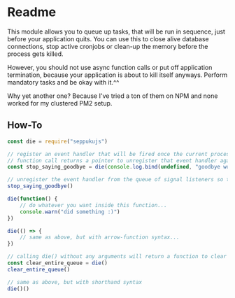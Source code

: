 # Readme

This module allows you to queue up tasks, that will be run in sequence, just before your application quits. You can use this to close alive database connections, stop active cronjobs or clean-up the memory before the process gets killed.

However, you should not use async function calls or put off application termination, because your application is about to kill itself anyways. Perform mandatory tasks and be okay with it.^^

Why yet another one? Because I've tried a ton of them on NPM and none worked for my clustered PM2 setup.

## How-To

```js
const die = require("seppukujs")

// register an event handler that will be fired once the current process is closed/killed
// function call returns a pointer to unregister that event handler again (most of the time you won't need that)
const stop_saying_goodbye = die(console.log.bind(undefined, "goodbye world"))

// unregister the event handler from the queue of signal listeners so that it won't be fired on close/kill of the process
stop_saying_goodbye()

die(function() {
    // do whatever you want inside this function...
    console.warn("did something :)")
})

die(() => {
    // same as above, but with arrow-function syntax...
})

// calling die() without any arguments will return a function to clear the entire queue of already registered event handlers!
const clear_entire_queue = die()
clear_entire_queue()

// same as above, but with shorthand syntax
die()()
```
